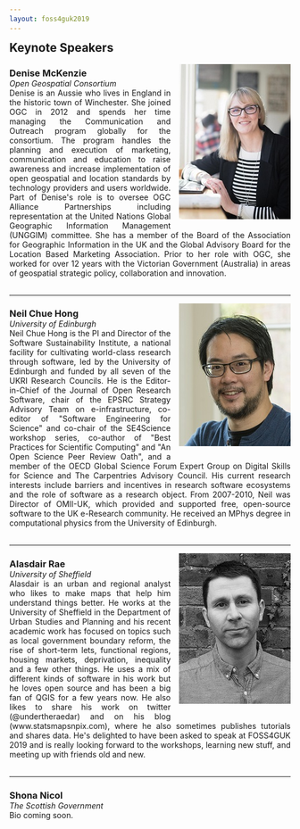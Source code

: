```yaml
---
layout: foss4guk2019
---
```

<h2 style="margin-top:0;">Keynote Speakers</h2>

<img src="images/headshots_200px/denise_mckenzie.jpg" style="float:right; padding-left:15px; padding-bottom:15px;"/>
<h3 style="margin-bottom:0; padding-bottom:0;">Denise McKenzie</h3>
<em>Open Geospatial Consortium</em>

<div style="text-align:justify; text-justify: inter-word;">Denise is an Aussie who lives in England in the historic town of Winchester.  She joined OGC in 2012 and spends her time managing the Communication and Outreach program globally for the consortium. The program handles the planning and execution of marketing, communication and education to raise awareness and increase implementation of open geospatial and location standards by technology providers and users worldwide. Part of Denise's role is to oversee OGC Alliance Partnerships including representation at the United Nations Global Geographic Information Management (UNGGIM) committee. She has a member of the Board of the Association for Geographic Information in the UK and the Global Advisory Board for the Location Based Marketing Association. Prior to her role with OGC, she worked for over 12 years with the Victorian Government (Australia) in areas of geospatial strategic policy, collaboration and innovation.</div>
<br>
<hr/>

<img src="images/headshots_200px/neil_headshot_crop.jpg" style="float:right; padding-left:15px; padding-bottom:15px;"/>
<h3 style="margin-bottom:0; padding-bottom:0;">Neil Chue Hong</h3>
<em>University of Edinburgh</em>

<div style="text-align:justify; text-justify: inter-word;">Neil Chue Hong is the PI and Director of the Software Sustainability Institute, a national facility for cultivating world-class research through software, led by the University of Edinburgh and funded by all seven of the UKRI Research Councils. He is the Editor-in-Chief of the Journal of Open Research Software, chair of the EPSRC Strategy Advisory Team on e-infrastructure, co-editor of "Software Engineering for Science" and co-chair of the SE4Science workshop series, co-author of "Best Practices for Scientific Computing" and "An Open Science Peer Review Oath", and a member of the OECD Global Science Forum Expert Group on Digital Skills for Science and The Carpentries Advisory Council. His current research interests include barriers and incentives in research software ecosystems and the role of software as a research object. From 2007-2010, Neil was Director of OMII-UK, which provided and supported free, open-source software to the UK e-Research community. He received an MPhys degree in computational physics from the University of Edinburgh.</div>
<br>
<hr/>

<img src="images/headshots_200px/a_rae.jpg" style="float:right; padding-left:15px; padding-bottom:15px;"/>
<h3 style="margin-bottom:0; padding-bottom:0;">Alasdair Rae</h3>
<em>University of Sheffield</em>

<div style="text-align:justify; text-justify: inter-word;">Alasdair is an urban and regional analyst who likes to make maps that help him understand things better. He works at the University of Sheffield in the Department of Urban Studies and Planning and his recent academic work has focused on topics such as local government boundary reform, the rise of short-term lets, functional regions, housing markets, deprivation, inequality and a few other things. He uses a mix of different kinds of software in his work but he loves open source and has been a big fan of QGIS for a few years now. He also likes to share his work on twitter (@undertheraedar) and on his blog (www.statsmapsnpix.com), where he also sometimes publishes tutorials and shares data. He's delighted to have been asked to speak at FOSS4GUK 2019 and is really looking forward to the workshops, learning new stuff, and meeting up with friends old and new.</div>
<br>
<hr/>

<h3 style="margin-bottom:0; padding-bottom:0;">Shona Nicol</h3>
<em>The Scottish Government</em>

<div style="text-align:justify; text-justify: inter-word;">Bio coming soon.</div>







